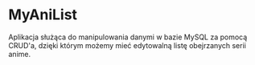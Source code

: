 # MyAniList

Aplikacja służąca do manipulowania danymi w bazie MySQL za pomocą CRUD'a, dzięki którym możemy mieć edytowalną listę obejrzanych serii anime.
